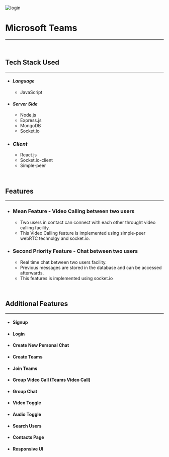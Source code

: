 ![**login**](https://teams-microsoft-ms.herokuapp.com/static/media/Microsoft%20Logo.564db913.svg)

# **Microsoft Teams**

---

<br>

## **Tech Stack Used**
---
* #### *Language*
    * JavaScript

- #### _Server Side_

  - Node.js
  - Express.js
  - MongoDB
  - Socket.io

- ### _Client_
  - React.js
  - Socket.io-client
  - Simple-peer

<br>

## **Features**

---

- ### **Mean Feature - Video Calling between two users**

  - Two users in contact can connect with each other throught video calling facility.
  - This Video Calling feature is implemented using simple-peer webRTC technolgy and socket.io.

- ### **Second Priority Feature - Chat between two users**
  - Real time chat between two users facility.
  - Previous messages are stored in the database and can be accessed afterwards.
  - This features is implemented using socket.io

<br>

## **Additional Features**

---

- #### **Signup**
- #### **Login**
- #### **Create New Personal Chat**
- #### **Create Teams**
- #### **Join Teams**
- #### **Group Video Call (Teams Video Call)**
- #### **Group Chat**
- #### **Video Toggle**
- #### **Audio Toggle**
- #### **Search Users**
- #### **Contacts Page**
- #### **Responsive UI**

<!-- > Blockquote

## Heading 2

_Hello_

**Hello**

[login](https://teams-microsoft-ms.herokuapp.com/login, "Login Page") -->
